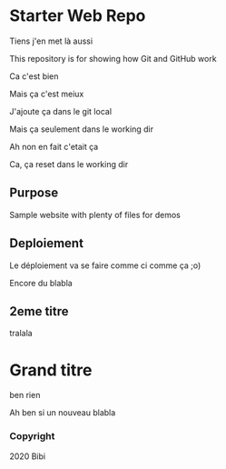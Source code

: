 # Starter Web Repo
Tiens j'en met là aussi

This repository is for showing how Git and GitHub work

Ca c'est bien

Mais ça c'est meiux

J'ajoute ça dans le git local

Mais ça seulement dans le working dir

Ah non en fait c'etait ça


Ca, ça reset dans le working dir


## Purpose

Sample website with plenty of files for demos

## Deploiement
Le déploiement va se faire comme ci comme ça ;o)

Encore du blabla
## 2eme titre

tralala

# Grand titre
ben rien

Ah ben si un nouveau blabla

### Copyright

2020 Bibi

